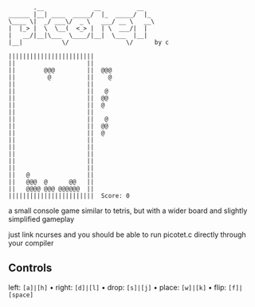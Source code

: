 ```
       .__              __          __
______ |__| ____  _____/  |_  _____/  |_
\____ \|  _/ ___\/  _ \   ___/ __ \   __\
|  |_> |  \  \__(  <_> |  | \  ___/|  |
|   __/|__|\___  \____/|__|  \___  |__|
|__|           \/                \/      by c
```
```
||||||||||||||||||||||||
||                    ||
||        @@@         ||  @@@
||         @          ||    @
||                    ||
||                    ||   @
||                    ||  @@ 
||                    ||  @
||                    ||
||                    ||   @
||                    ||  @@
||                    ||  @
||                    ||
||                    ||
||                    ||
||                    ||    
||                    ||   
||   @                ||     
||   @@@  @      @@   ||
||   @@@@ @@@ @@@@@@  ||
||||||||||||||||||||||||  Score: 0
```
a small console game similar to tetris, but with a wider board and slightly simplified gameplay

just link ncurses and you should be able to run picotet.c directly through your compiler

## Controls
left: `[a]|[h]` &#8226; right: `[d]|[l]` &#8226; drop: `[s]|[j]` &#8226; place: `[w]|[k]` &#8226; flip: `[f]|[space]`
